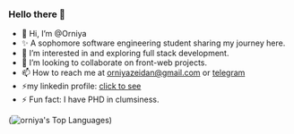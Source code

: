 ### Hello there 👋


- 👋 Hi, I’m @Orniya
- ✨ A sophomore software engineering student sharing my journey here.
- 👀 I’m interested in and exploring full stack development.
- 💞️ I’m looking to collaborate on front-web projects.
- 📫 How to reach me at orniyazeidan@gmail.com or [telegram](http://t.me/orniya_10)
- ⚡my linkedin profile: [click to see](https://www.linkedin.com/in/orniya-zeidan-234a54214/?lipi=urn%3Ali%3Apage%3Ad_flagship3_feed%3B8D1SYGCsS1StBb6%2BnCvdVw%3D%3D)
- ⚡ Fun fact: I have PHD in clumsiness.

(![orniya's Top Languages](https://github-readme-stats.vercel.app/api/top-langs/?username=orniya&theme=tokyonight&show_icons=true&hide_border=false&layout=compact))
